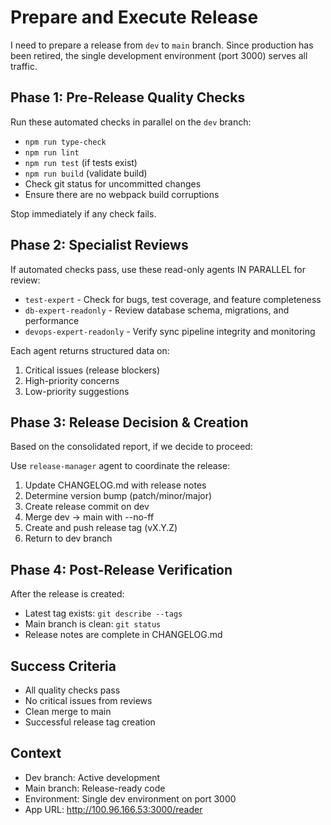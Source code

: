 # Prepare and Execute Release

I need to prepare a release from `dev` to `main` branch. Since production has been retired, the single development environment (port 3000) serves all traffic.

## Phase 1: Pre-Release Quality Checks
Run these automated checks in parallel on the `dev` branch:
- `npm run type-check`
- `npm run lint` 
- `npm run test` (if tests exist)
- `npm run build` (validate build)
- Check git status for uncommitted changes
- Ensure there are no webpack build corruptions

Stop immediately if any check fails.

## Phase 2: Specialist Reviews
If automated checks pass, use these read-only agents IN PARALLEL for review:
- `test-expert` - Check for bugs, test coverage, and feature completeness
- `db-expert-readonly` - Review database schema, migrations, and performance
- `devops-expert-readonly` - Verify sync pipeline integrity and monitoring

Each agent returns structured data on:
1. Critical issues (release blockers)
2. High-priority concerns
3. Low-priority suggestions

## Phase 3: Release Decision & Creation
Based on the consolidated report, if we decide to proceed:

Use `release-manager` agent to coordinate the release:
1. Update CHANGELOG.md with release notes
2. Determine version bump (patch/minor/major)
3. Create release commit on dev
4. Merge dev → main with --no-ff
5. Create and push release tag (vX.Y.Z)
6. Return to dev branch

## Phase 4: Post-Release Verification
After the release is created:
- Latest tag exists: `git describe --tags`
- Main branch is clean: `git status`
- Release notes are complete in CHANGELOG.md

## Success Criteria
- All quality checks pass
- No critical issues from reviews
- Clean merge to main
- Successful release tag creation

## Context
- Dev branch: Active development
- Main branch: Release-ready code
- Environment: Single dev environment on port 3000
- App URL: http://100.96.166.53:3000/reader
